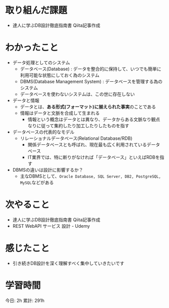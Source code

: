 # 取り組んだ課題 
+ 達人に学ぶDB設計徹底指南書 Qiita記事作成
# わかったこと 
+ データ処理としてのシステム
    + データベース(Database) : データを整合的に保持して、いつでも簡単に利用可能な状態にしておく為のシステム
    + DBMS(Database Management System) : データベースを管理する為のシステム
    + データベースを使わないシステムは、この世に存在しない
+ データと情報
    + データとは、**ある形式(フォーマット)に揃えられた事実**のことである
    + 情報はデータと文脈を合成して生まれる
        + 情報という概念はデータとは異なり、データからある文脈なり観点なりに従って集約したり加工したりしたものを指す
+ データベースの代表的なモデル
    + リレーショナルデータベース(Relational Database/RDB)
        + 関係データベースとも呼ばれ、現在最も広く利用されているデータベース
        + IT業界では、特に断りがなければ「データベース」といえばRDBを指す
+ DBMSの違いは設計に影響するか？
    + 主なDBMSとして、`Oracle Database, SQL Server, DB2, PostgreSQL, MySQL`などがある
# 次やること
+ 達人に学ぶDB設計徹底指南書 Qiita記事作成
+ REST WebAPI サービス 設計 - Udemy
# 感じたこと
+ 引き続きDB設計を深く理解すべく集中していきたいです
# 学習時間  
今日: 2h 
累計: 291h 

